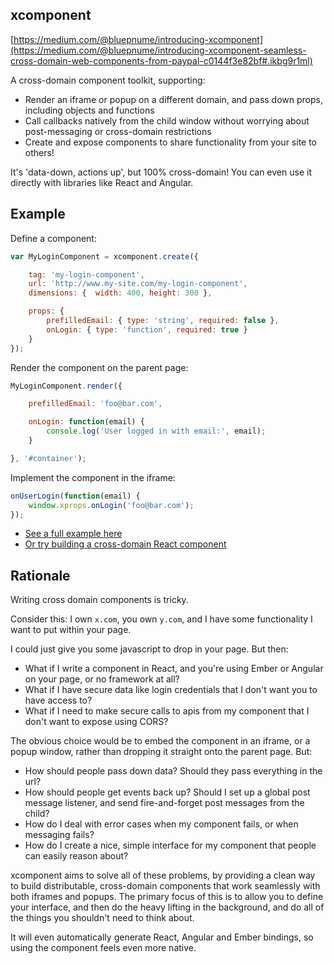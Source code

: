 xcomponent
----------

[https://medium.com/@bluepnume/introducing-xcomponent](https://medium.com/@bluepnume/introducing-xcomponent-seamless-cross-domain-web-components-from-paypal-c0144f3e82bf#.ikbg9r1ml)

A cross-domain component toolkit, supporting:

- Render an iframe or popup on a different domain, and pass down props, including objects and functions
- Call callbacks natively from the child window without worrying about post-messaging or cross-domain restrictions
- Create and expose components to share functionality from your site to others!

It's 'data-down, actions up', but 100% cross-domain! You can even use it directly with libraries like React and Angular.

## Example

Define a component:

```javascript
var MyLoginComponent = xcomponent.create({

    tag: 'my-login-component',
    url: 'http://www.my-site.com/my-login-component',
    dimensions: {  width: 400, height: 300 },

    props: {
        prefilledEmail: { type: 'string', required: false },
        onLogin: { type: 'function', required: true }
    }
});
```

Render the component on the parent page:

```javascript
MyLoginComponent.render({

    prefilledEmail: 'foo@bar.com',

    onLogin: function(email) {
        console.log('User logged in with email:', email);
    }

}, '#container');
```

Implement the component in the iframe:

```javascript
onUserLogin(function(email) {
    window.xprops.onLogin('foo@bar.com');
});
```

- [See a full example here](./docs/example.md)
- [Or try building a cross-domain React component](https://medium.com/@bluepnume/creating-a-cross-domain-react-component-with-xcomponent-fbcccc4778fd#.73jnwv44c)

## Rationale

Writing cross domain components is tricky.

Consider this: I own `x.com`, you own `y.com`, and I have some functionality I want to put within your page.

I could just give you some javascript to drop in your page. But then:

- What if I write a component in React, and you're using Ember or Angular on your page, or no framework at all?
- What if I have secure data like login credentials that I don't want you to have access to?
- What if I need to make secure calls to apis from my component that I don't want to expose using CORS?

The obvious choice would be to embed the component in an iframe, or a popup window, rather than dropping it straight
onto the parent page. But:

- How should people pass down data? Should they pass everything in the url?
- How should people get events back up? Should I set up a global post message listener, and send fire-and-forget post messages from the child?
- How do I deal with error cases when my component fails, or when messaging fails?
- How do I create a nice, simple interface for my component that people can easily reason about?

xcomponent aims to solve all of these problems, by providing a clean way to build distributable, cross-domain components
that work seamlessly with both iframes and popups. The primary focus of this is to allow you to define your interface,
and then do the heavy lifting in the background, and do all of the things you shouldn't need to think about.

It will even automatically generate React, Angular and Ember bindings, so using the component feels even more native.